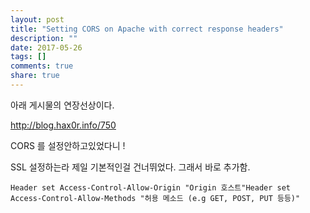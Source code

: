 ```yaml
---
layout: post
title: "Setting CORS on Apache with correct response headers"
description: ""
date: 2017-05-26
tags: []
comments: true
share: true
---
```


아래 게시물의 연장선상이다.

http://blog.hax0r.info/750

  

CORS 를 설정안하고있었다니 !

SSL 설정하는라 제일 기본적인걸 건너뛰었다. 그래서 바로 추가함.

  

    Header set Access-Control-Allow-Origin "Origin 호스트"Header set Access-Control-Allow-Methods "허용 메소드 (e.g GET, POST, PUT 등등)"

